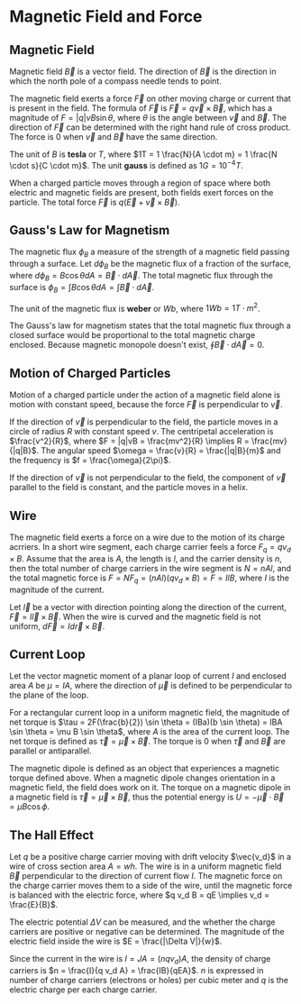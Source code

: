# Magnetic Field and Force

## Magnetic Field

Magnetic field $\vec{B}$ is a vector field. The direction of $\vec{B}$ is the direction in which the north pole of a compass needle tends to point.

The magnetic field exerts a force $\vec{F}$ on other moving charge or current that is present in the field. The formula of $\vec{F}$ is $\vec{F} = q \vec{v} \times \vec{B}$, which has a magnitude of $F = |q| v B \sin \theta$, where $\theta$ is the angle between $\vec{v}$ and $\vec{B}$. The direction of $\vec{F}$ can be determined with the right hand rule of cross product. The force is $0$ when $\vec{v}$ and $\vec{B}$ have the same direction.

The unit of $B$ is **tesla** or $T$, where $1T = 1 \frac{N}{A \cdot m} = 1 \frac{N \cdot s}{C \cdot m}$. The unit **gauss** is defined as $1 G = 10^{-4} T$.

When a charged particle moves through a region of space where both electric and magnetic fields are present, both fields exert forces on the particle. The total force $\vec{F}$ is $q(\vec{E} + \vec{v} \times \vec{B})$.

## Gauss's Law for Magnetism

The magnetic flux $\phi_B$ a measure of the strength of a magnetic field passing through a surface. Let $d \phi_B$ be the magnetic flux of a fraction of the surface, where $d \phi_B = B \cos \theta dA = \vec{B} \cdot d \vec{A}$. The total magnetic flux through the surface is $\phi_B = \int B \cos \theta dA = \int \vec{B} \cdot d \vec{A}$.

The unit of the magnetic flux is **weber** or $Wb$, where $1 Wb = 1 T \cdot m^2$.

The Gauss's law for magnetism states that the total magnetic flux through a closed surface would be proportional to the total magnetic charge enclosed. Because magnetic monopole doesn't exist, $\oint \vec{B} \cdot d \vec{A} = 0$.

## Motion of Charged Particles

Motion of a charged particle under the action of a magnetic field alone is motion with constant speed, because the force $\vec{F}$ is perpendicular to $\vec{v}$.

If the direction of $\vec{v}$ is perpendicular to the field, the particle moves in a circle of radius $R$ with constant speed $v$. The centripetal acceleration is $\frac{v^2}{R}$, where $F = |q|vB = \frac{mv^2}{R} \implies R = \frac{mv}{|q|B}$. The angular speed $\omega = \frac{v}{R} = \frac{|q|B}{m}$ and the frequency is $f = \frac{\omega}{2\pi}$.

If the direction of $\vec{v}$ is not perpendicular to the field, the component of $\vec{v}$ parallel to the field is constant, and the particle moves in a helix.

## Wire

The magnetic field exerts a force on a wire due to the motion of its charge acrriers. In a short wire segment, each charge carrier feels a force $F_q = q v_d \times B$. Assume that the area is $A$, the length is $l$, and the carrier density is $n$, then the total number of charge carriers in the wire segment is $N = nAl$, and the total magnetic force is $F = N F_q = (nAl)(q v_d \times B) = F = IlB$, where $I$ is the magnitude of the current.

Let $\vec{l}$ be a vector with direction pointing along the direction of the current, $\vec{F} = I \vec{l} \times \vec{B}$. When the wire is curved and the magnetic field is not uniform, $d\vec{F} = I d\vec{r} \times \vec{B}$.

## Current Loop

Let the vector magnetic moment of a planar loop of current $I$ and enclosed area $A$ be $\mu = IA$, where the direction of $\vec{\mu}$ is defined to be perpendicular to the plane of the loop.

For a rectangular current loop in a uniform magnetic field, the magnitude of net torque is $\tau = 2F(\frac{b}{2}) \sin \theta = (IBa)(b \sin \theta) = IBA \sin \theta = \mu B \sin \theta$, where $A$ is the area of the current loop. The net torque is defined as $\vec{\tau} = \vec{\mu} \times \vec{B}$. The torque is $0$ when $\vec{\tau}$ and $\vec{B}$ are parallel or antiparallel.

The magnetic dipole is defined as an object that experiences a magnetic torque defined above. When a magnetic dipole changes orientation in a magnetic field, the field does work on it. The torque on a magnetic dipole in a magnetic field is $\vec{\tau} = \vec{\mu} \times \vec{B}$, thus the potential energy is $U = -\vec{\mu} \cdot \vec{B} = \mu B \cos \phi$.

## The Hall Effect

Let $q$ be a positive charge carrier moving with drift velocity $\vec{v_d}$ in a wire of cross section area $A = wh$. The wire is in a uniform magnetic field $\vec{B}$ perpendicular to the direction of current flow $I$. The magnetic force on the charge carrier moves them to a side of the wire, until the magnetic force is balanced with the electric force, where $q v_d B = qE \implies v_d = \frac{E}{B}$.

The electric potential $\Delta V$ can be measured, and the whether the charge carriers are positive or negative can be determined. The magnitude of the electric field inside the wire is $E = \frac{|\Delta V|}{w}$.

Since the current in the wire is $I = JA = (nq v_d) A$, the density of charge carriers is $n = \frac{I}{q v_d A} = \frac{IB}{qEA}$. $n$ is expressed in number of charge carriers (electrons or holes) per cubic meter and $q$ is the electric charge per each charge carrier.
